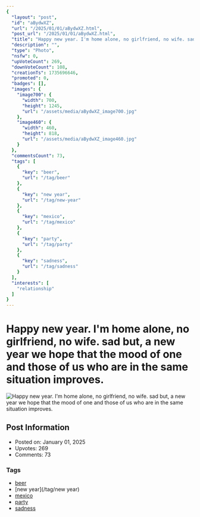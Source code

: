 ```yaml
---
{
  "layout": "post",
  "id": "aBydwXZ",
  "url": "/2025/01/01/aBydwXZ.html",
  "post_url": "/2025/01/01/aBydwXZ.html",
  "title": "Happy new year. I'm home alone, no girlfriend, no wife. sad but, a new year we hope that the mood of one and those of us who are in the same situation improves.",
  "description": "",
  "type": "Photo",
  "nsfw": 0,
  "upVoteCount": 269,
  "downVoteCount": 108,
  "creationTs": 1735696646,
  "promoted": 0,
  "badges": [],
  "images": {
    "image700": {
      "width": 700,
      "height": 1245,
      "url": "/assets/media/aBydwXZ_image700.jpg"
    },
    "image460": {
      "width": 460,
      "height": 818,
      "url": "/assets/media/aBydwXZ_image460.jpg"
    }
  },
  "commentsCount": 73,
  "tags": [
    {
      "key": "beer",
      "url": "/tag/beer"
    },
    {
      "key": "new year",
      "url": "/tag/new-year"
    },
    {
      "key": "mexico",
      "url": "/tag/mexico"
    },
    {
      "key": "party",
      "url": "/tag/party"
    },
    {
      "key": "sadness",
      "url": "/tag/sadness"
    }
  ],
  "interests": [
    "relationship"
  ]
}
---
```


# Happy new year. I'm home alone, no girlfriend, no wife. sad but, a new year we hope that the mood of one and those of us who are in the same situation improves.

![Happy new year. I'm home alone, no girlfriend, no wife. sad but, a new year we hope that the mood of one and those of us who are in the same situation improves.](/assets/media/aBydwXZ_image700.jpg)

## Post Information

- Posted on: January 01, 2025
- Upvotes: 269
- Comments: 73

### Tags

- [beer](/tag/beer)
- [new year](/tag/new year)
- [mexico](/tag/mexico)
- [party](/tag/party)
- [sadness](/tag/sadness)
